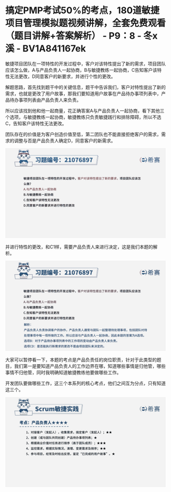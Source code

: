 # 搞定PMP考试50%的考点，180道敏捷项目管理模拟题视频讲解，全套免费观看（题目讲解+答案解析） - P9：8 - 冬x溪 - BV1A841167ek

敏捷项目团队在一项特性的开发过程中，客户对该特性提出了新的需求，项目团队应该怎么做，A与产品负责人一起协商，B与敏捷教练一起协商，C告知客户该特性无法更改，D同意客户的新要求，并进行个性的更改。

解题思路，首先找到题干中的关键信息，题干中告诉我们，客户对特性提出了新的需求，也就是更改了用户故事，那我们要知道用户故事在产品待办事项列表中，产品待办事项列表由产品负责人来负责。

所以应该找到他和他一起商量，花正确答案A与产品负责人一起协商，看下其他三个选项，与敏捷教练一起协商，敏捷教练只负责敏捷践行和排除障碍，所以不选C，告知客户该特性无法更改。

团队存在的价值是为客户创造价值至低，第二团队也不能直接拒绝客户的需求，需求的调整与否是产品负责人确定D，同意客户的新需求。



![](img/7eb9f93895aced813c652b8dec723358_1.png)

并进行特性的更改，和C1样，需要产品负责人来进行决定，这是我们本题的解析。

![](img/7eb9f93895aced813c652b8dec723358_3.png)

大家可以暂停看一下，本题的考点是产品负责任的岗位职责，针对于此类型的题目，我们第一是要知道产品负责人的工作边界在哪，知道哪些事情是归他管，哪些事情不归他管，同时我明确知道敏捷教练他要做哪些工作。

开发团队要做哪些工作，这三个本系列的核心考点，他们之间互为分点，只有知道这三个。

![](img/7eb9f93895aced813c652b8dec723358_5.png)